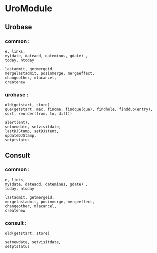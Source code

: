 # UroModule

## Urobase

### common​ : 
	e, links, 
	my(date, dateadd, dateminus, gdate) , 
	today, ntoday

	lastadmit, getmergeid, 
	mergelastadmit, posinmerge, mergeeffect, 
	changeother, mlacancel, 
	createnew

### urobase​ : 
	old(getstart, store) , 
	que(getstart, max, findme, findque(que)​, findhole, finddup(entry)​, sort, reorder(from, to, diff))​

	alert(ent),
    setnewdate, setvisitdate, 
	lastDJStamp, setDJstent, 
	updateDJStamp, 
	setptstatus

## Consult

### common​ : 
	e, links, 
	my(date, dateadd, dateminus, gdate) , 
	today, ntoday

	lastadmit, getmergeid, 
	mergelastadmit, posinmerge, mergeeffect, 
	changeother, mlacancel, 
	createnew

### consult : 
	old(getstart, store) 

	setnewdate, setvisitdate, 
	setptstatus
